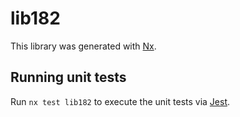 # lib182

This library was generated with [Nx](https://nx.dev).


## Running unit tests

Run `nx test lib182` to execute the unit tests via [Jest](https://jestjs.io).


